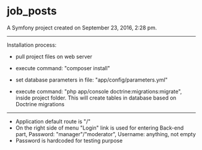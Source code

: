 job_posts
=========

A Symfony project created on September 23, 2016, 2:28 pm.

------------------------------------------------------------------------------------------
Installation process:

- pull project files on web server

- execute command: "composer install"
 
- set database parameters in file: "app/config/parameters.yml"

- execute command: "php app/console doctrine:migrations:migrate", inside project folder.
  This will create tables in database based on Doctrine migrations
-------------------------------------------------------------------------------------------


- Application default route is "/"
- On the right side of menu "Login" link is used for entering Back-end part,
  Password: "manager"/"moderator", Username: anything, not empty
- Password is hardcoded for testing purpose
